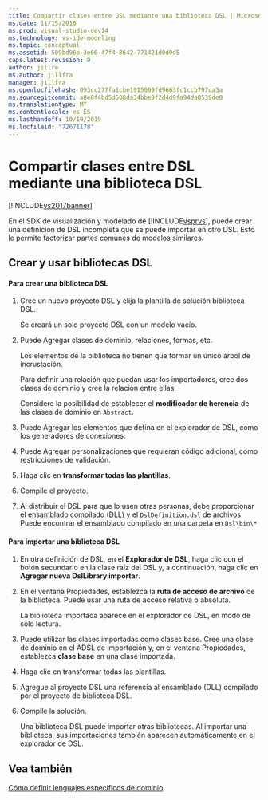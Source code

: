```yaml
---
title: Compartir clases entre DSL mediante una biblioteca DSL | Microsoft Docs
ms.date: 11/15/2016
ms.prod: visual-studio-dev14
ms.technology: vs-ide-modeling
ms.topic: conceptual
ms.assetid: 509bd96b-3e66-47f4-8642-771421d0d0d5
caps.latest.revision: 9
author: jillre
ms.author: jillfra
manager: jillfra
ms.openlocfilehash: 093cc277fa1cbe1915099fd9663fc1ccb797ca3a
ms.sourcegitcommit: a8e8f4bd5d508da34bbe9f2d4d9fa94da0539de0
ms.translationtype: MT
ms.contentlocale: es-ES
ms.lasthandoff: 10/19/2019
ms.locfileid: "72671178"
---
```

# <a name="sharing-classes-between-dsls-by-using-a-dsl-library"></a>Compartir clases entre DSL mediante una biblioteca DSL
[!INCLUDE[vs2017banner](../includes/vs2017banner.md)]

En el SDK de visualización y modelado de [!INCLUDE[vsprvs](../includes/vsprvs-md.md)], puede crear una definición de DSL incompleta que se puede importar en otro DSL. Esto le permite factorizar partes comunes de modelos similares.

## <a name="creating-and-using-dsl-libraries"></a>Crear y usar bibliotecas DSL

#### <a name="to-create-a-dsl-library"></a>Para crear una biblioteca DSL

1. Cree un nuevo proyecto DSL y elija la plantilla de solución biblioteca DSL.

     Se creará un solo proyecto DSL con un modelo vacío.

2. Puede Agregar clases de dominio, relaciones, formas, etc.

     Los elementos de la biblioteca no tienen que formar un único árbol de incrustación.

     Para definir una relación que puedan usar los importadores, cree dos clases de dominio y cree la relación entre ellas.

     Considere la posibilidad de establecer el **modificador de herencia** de las clases de dominio en `Abstract`.

3. Puede Agregar los elementos que defina en el explorador de DSL, como los generadores de conexiones.

4. Puede Agregar personalizaciones que requieran código adicional, como restricciones de validación.

5. Haga clic en **transformar todas las plantillas**.

6. Compile el proyecto.

7. Al distribuir el DSL para que lo usen otras personas, debe proporcionar el ensamblado compilado (DLL) y el `DslDefinition.dsl` de archivos. Puede encontrar el ensamblado compilado en una carpeta en `Dsl\bin\*`

#### <a name="to-import-a-dsl-library"></a>Para importar una biblioteca DSL

1. En otra definición de DSL, en el **Explorador de DSL**, haga clic con el botón secundario en la clase raíz del DSL y, a continuación, haga clic en **Agregar nueva DslLibrary importar**.

2. En el ventana Propiedades, establezca la **ruta de acceso de archivo** de la biblioteca. Puede usar una ruta de acceso relativa o absoluta.

    La biblioteca importada aparece en el explorador de DSL, en modo de solo lectura.

3. Puede utilizar las clases importadas como clases base. Cree una clase de dominio en el ADSL de importación y, en el ventana Propiedades, establezca **clase base** en una clase importada.

4. Haga clic en transformar todas las plantillas.

5. Agregue al proyecto DSL una referencia al ensamblado (DLL) compilado por el proyecto de biblioteca DSL.

6. Compile la solución.

   Una biblioteca DSL puede importar otras bibliotecas. Al importar una biblioteca, sus importaciones también aparecen automáticamente en el explorador de DSL.

## <a name="see-also"></a>Vea también
 [Cómo definir lenguajes específicos de dominio](../modeling/how-to-define-a-domain-specific-language.md)
